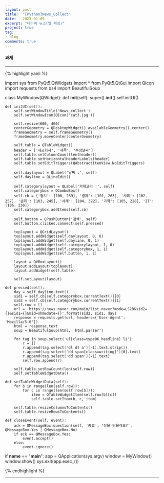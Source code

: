 ```yaml
---
layout: post
title:  "[Python]News_Collect"
date:   2023-01-09
excerpt: "네이버 뉴스(웹 파싱)"
project: true
tag:
- blog
comments: true
---
```


#### 과제

---

{% highlight yaml %}

import sys
from PyQt5.QtWidgets import *
from PyQt5.QtGui import QIcon
import requests
from bs4 import BeautifulSoup


class MyWindow(QWidget):
    def __init__(self):
        super().__init__()
        self.initUI()

    def initUI(self):
        self.setWindowTitle('News_collect')
        self.setWindowIcon(QIcon('cat3.jpg'))

        self.resize(600, 400)
        centerGeometry = QDesktopWidget().availableGeometry().center()
        frameGeometry = self.frameGeometry()
        frameGeometry.moveCenter(centerGeometry)

        self.table = QTableWidget()
        header = ['제공회사', '제목', '수정날짜']
        self.table.setColumnCount(len(header))
        self.table.setHorizontalHeaderLabels(header)
        self.table.setEditTriggers(QAbstractItemView.NoEditTriggers)

        self.daylayout = QLabel('날짜 :', self)
        self.dayline = QLineEdit()

        self.categorylayout = QLabel('카테고리 :', self)
        self.categorybox = QComboBox()
        self.cb = {'정치': [100, 269], '경제': [101, 263], '사회': [102, 257], '문화': [103, 245], '세계': [104, 322], '과학': [105, 228], 'IT': [105, 230]}
        self.categorybox.addItems(self.cb)

        self.button = QPushButton('검색', self)
        self.button.clicked.connect(self.pressed)

        toplayout = QGridLayout()
        toplayout.addWidget(self.daylayout, 0, 0)
        toplayout.addWidget(self.dayline, 0, 1)
        toplayout.addWidget(self.categorylayout, 1, 0)
        toplayout.addWidget(self.categorybox, 1, 1)
        toplayout.addWidget(self.button, 1, 2)

        layout = QVBoxLayout()
        layout.addLayout(toplayout)
        layout.addWidget(self.table)

        self.setLayout(layout)

    def pressed(self):
        day = self.dayline.text()
        sid1 = self.cb[self.categorybox.currentText()][0]
        sid2 = self.cb[self.categorybox.currentText()][1]
        self.row = []
        url = 'https://news.naver.com/main/list.naver?mode=LS2D&sid2={}&sid1={}&mid=shm&date={}'.format(sid2, sid1, day)
        response = requests.get(url, headers={'User-Agent': 'Mozilla/5.0'})
        html = response.text
        soup = BeautifulSoup(html, 'html.parser')

        for tag in soup.select('ul[class=type06_headline] li'):
            r = []
            r.append(tag.select('dl dt a')[-1].text.strip())
            r.append(tag.select('dd span[class=writing]')[0].text)
            r.append(tag.select('dd span')[-1].text)
            self.row.append(r)

        self.table.setRowCount(len(self.row))
        self.setTableWidgetData()

    def setTableWidgetData(self):
        for b in range(len(self.row)):
            for c in range(len(self.row[b])):
                item = QTableWidgetItem(self.row[b][c])
                self.table.setItem(b, c, item)

        self.table.resizeColumnsToContents()
        self.table.resizeRowsToContents()

    def closeEvent(self, event):
        ack = QMessageBox.question(self, '종료', '창을 닫을래요?', QMessageBox.Yes | QMessageBox.No)
        if ack == QMessageBox.Yes:
            event.accept()
        else:
            event.ignore()

if __name__ == "__main__":
    app = QApplication(sys.argv)
    window = MyWindow()
    window.show()
    sys.exit(app.exec_())

{% endhighlight %}

---
